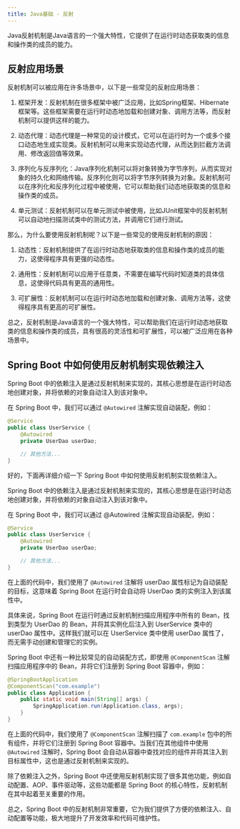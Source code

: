 ```yaml
---
title: Java基础 - 反射
---
```

Java反射机制是Java语言的一个强大特性，它提供了在运行时动态获取类的信息和操作类的成员的能力。

## 反射应用场景

反射机制可以被应用在许多场景中，以下是一些常见的反射应用场景：

1. 框架开发：反射机制在很多框架中被广泛应用，比如Spring框架、Hibernate框架等。这些框架需要在运行时动态地加载和创建对象、调用方法等，而反射机制可以提供这样的能力。

2. 动态代理：动态代理是一种常见的设计模式，它可以在运行时为一个或多个接口动态地生成实现类。反射机制可以用来实现动态代理，从而达到拦截方法调用、修改返回值等效果。

3. 序列化与反序列化：Java序列化机制可以将对象转换为字节序列，从而实现对象的持久化和网络传输。反序列化则可以将字节序列转换为对象。反射机制可以在序列化和反序列化过程中被使用，它可以帮助我们动态地获取类的信息和操作类的成员。

4. 单元测试：反射机制可以在单元测试中被使用，比如JUnit框架中的反射机制可以自动地扫描测试类中的测试方法，并调用它们进行测试。

那么，为什么要使用反射机制呢？以下是一些常见的使用反射机制的原因：

1. 动态性：反射机制提供了在运行时动态地获取类的信息和操作类的成员的能力，这使得程序具有更强的动态性。

2. 通用性：反射机制可以应用于任意类，不需要在编写代码时知道类的具体信息，这使得代码具有更高的通用性。

3. 可扩展性：反射机制可以在运行时动态地加载和创建对象、调用方法等，这使得程序具有更高的可扩展性。

总之，反射机制是Java语言的一个强大特性，可以帮助我们在运行时动态地获取类的信息和操作类的成员，具有很高的灵活性和可扩展性，可以被广泛应用在各种场景中。

## Spring Boot 中如何使用反射机制实现依赖注入

Spring Boot 中的依赖注入是通过反射机制来实现的，其核心思想是在运行时动态地创建对象，并将依赖的对象自动注入到该对象中。

在 Spring Boot 中，我们可以通过 `@Autowired` 注解实现自动装配，例如：

```java 
@Service
public class UserService {
    @Autowired
    private UserDao userDao;

    // 其他方法...
}
```

好的，下面再详细介绍一下 Spring Boot 中如何使用反射机制实现依赖注入。

Spring Boot 中的依赖注入是通过反射机制来实现的，其核心思想是在运行时动态地创建对象，并将依赖的对象自动注入到该对象中。

在 Spring Boot 中，我们可以通过 @Autowired 注解实现自动装配，例如：

```java 
@Service
public class UserService {
    @Autowired
    private UserDao userDao;

    // 其他方法...
}
```

在上面的代码中，我们使用了 `@Autowired` 注解将 userDao 属性标记为自动装配的目标，这意味着 Spring Boot 在运行时会自动将
UserDao 类的实例注入到该属性中。

具体来说，Spring Boot 在运行时通过反射机制扫描应用程序中所有的 Bean，找到类型为 UserDao 的 Bean，并将其实例化后注入到
UserService 类中的 userDao 属性中。这样我们就可以在 UserService 类中使用 userDao 属性了，而无需手动创建和管理它的实例。

Spring Boot 中还有一种比较常见的自动装配方式，即使用 `@ComponentScan` 注解扫描应用程序中的 Bean，并将它们注册到 Spring
Boot 容器中，例如：

```java 
@SpringBootApplication
@ComponentScan("com.example")
public class Application {
    public static void main(String[] args) {
        SpringApplication.run(Application.class, args);
    }
}
```

在上面的代码中，我们使用了 `@ComponentScan` 注解扫描了 `com.example` 包中的所有组件，并将它们注册到 Spring Boot
容器中。当我们在其他组件中使用 `@Autowired` 注解时，Spring Boot 会自动从容器中查找对应的组件并将其注入到目标属性中，这也是通过反射机制来实现的。

除了依赖注入之外，Spring Boot 中还使用反射机制实现了很多其他功能，例如自动配置、AOP、事件驱动等，这些功能都是 Spring Boot
的核心特性，反射机制在其中起着至关重要的作用。

总之，Spring Boot 中的反射机制非常重要，它为我们提供了方便的依赖注入、自动配置等功能，极大地提升了开发效率和代码可维护性。